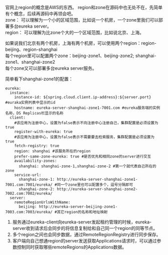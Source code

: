 官网上region的概念是AWS的东西。
region和zone在源码中也无处不在，先简单有个概念，后续再源码中再领会吧。  
zone： 可以理解为一个小的区域范围，比如说一个机房，一个zone里我们可以部署多台eureka server。  
region： 可以理解为比zone个大的一个区域范围，比如说北京、上海。  

如果说我们北京有两个机房，上海有两个机房，可以使用两个region：region-beijing、region-shanghai  
每个region里可以配置两个zone：beijing-zone1、beijing-zone2; shanghai-zone1、shanghai-zone2  
每个zone又可以部署多台eureka server服务。  

简单看下shanghai-zone1的配置：  
```
eureka:
  instance:
    instance-id: ${spring.cloud.client.ip-address}:${server.port} #euraka实例列表中显示的id
    hostname: eureka-server-shanghai-zone1-7001.com #eureka服务端的实例名称，DS Replicas栏显示的名称
  client:
    #该应用为注册中心，设置为false表示不向注册中心注册自己，集群配置是必须设置为true
    register-with-eureka: true
    #该应用为注册中心，设置为false表示不需要要去检索服务，集群配置是必须设置为true
    fetch-registry: true
    region: shanghai #该服务所在的region
    prefer-same-zone-eureka: true #是否优先和相同zone的server进行交互
    availability-zones:
      shanghai: shanghai-zone-1,shanghai-zone-2 #第一个就代表自己所在的zone
    service-url:
      shanghai-zone-1: http://eureka-server-shanghai-zone1-7001.com:7001/eureka/ #同一个zone里也可以配置多个，逗号分隔即可
      shanghai-zone-2: http://eureka-server-shanghai-zone2-7002.com:7002/eureka/
  server:
    remoteRegionUrlsWithName:
      beijing: http://eureka-server-beijing-zone1-7003.com:7003/eureka/ #其它region的名称和地址映射
```

1. 服务通过eureka-client向eureka-server发起租约管理的时候，eureka-server收到请求后会同步的将信息复制给和自己同一个region的同等节点。  
2. 多个region之间也会同步数据，通过RemoteRegionRegistry进行同步保存。  
3. 客户端向自己想通region的server发送获取Applications请求时，可以通过参数控制同时获取哪些remoteRegions的Applications数据。  